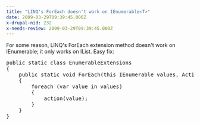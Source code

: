 ```yaml
---
title: "LINQ's ForEach doesn't work on IEnumerable<T>"
date: 2009-03-29T09:39:45.000Z
x-drupal-nid: 232
x-needs-review: 2009-03-29T09:39:45.000Z
---
```

For some reason, LINQ's ForEach extension method doesn't work on IEnumerable<T>; it only works on IList<T>. Easy fix:

<pre>public static class EnumerableExtensions
{
    public static void ForEach<T>(this IEnumerable<T> values, Action<T> action)
    {
        foreach (var value in values)
        {
            action(value);
        }
    }
}</pre>